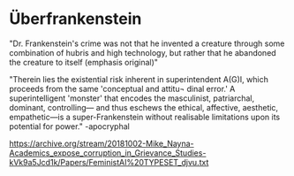 # Überfrankenstein

"Dr. Frankenstein's crime was not that he invented a creature through some combination of hubris and high technology, but rather that he abandoned the creature to itself (emphasis original)"

"Therein lies the existential risk inherent in superintendent A(G)I, which proceeds from the same 'conceptual and attitu¬ dinal error.' A superintelligent 'monster' that encodes the masculinist, patriarchal, dominant, controlling— and thus eschews the ethical, affective, aesthetic, empathetic—is a super-Frankenstein without realisable limitations upon its potential for power." -apocryphal

https://archive.org/stream/20181002-Mike_Nayna-Academics_expose_corruption_in_Grievance_Studies-kVk9a5Jcd1k/Papers/FeministAI%20TYPESET_djvu.txt
